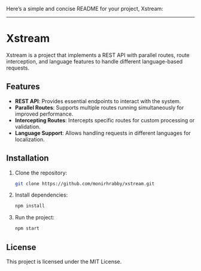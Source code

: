Here’s a simple and concise README for your project, Xstream:

---

# Xstream

Xstream is a project that implements a REST API with parallel routes, route interception, and language features to handle different language-based requests.

## Features

- **REST API**: Provides essential endpoints to interact with the system.
- **Parallel Routes**: Supports multiple routes running simultaneously for improved performance.
- **Intercepting Routes**: Intercepts specific routes for custom processing or validation.
- **Language Support**: Allows handling requests in different languages for localization.

## Installation

1. Clone the repository:
   ```bash
   git clone https://github.com/monirhrabby/xstream.git
   ```

2. Install dependencies:
   ```bash
   npm install
   ```

3. Run the project:
   ```bash
   npm start
   ```


## License

This project is licensed under the MIT License.
